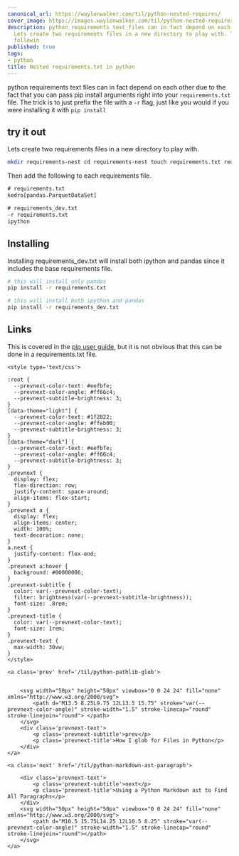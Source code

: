 ```yaml
---
canonical_url: https://waylonwalker.com/til/python-nested-requires/
cover_image: https://images.waylonwalker.com/til/python-nested-requires.png
description: python requirements text files can in fact depend on each other due to
  Lets create two requirements files in a new directory to play with. Then add the
  followin
published: true
tags:
- python
title: Nested requirements.txt in python
---
```


python requirements text files can in fact depend on each other due to the fact that you can pass pip install arguments right into your
`requirements.txt` file.  The trick is to just prefix the file with a
`-r` flag, just like you would if you were installing it with `pip
install`

## try it out
Lets create two requirements files in a new directory to play with.

``` bash
mkdir requirements-nest cd requirements-nest touch requirements.txt requirements_dev.txt
```

Then add the following to each requirements file.

``` txt
# requirements.txt
kedro[pandas.ParquetDataSet]
```

```txt
# requirements_dev.txt
-r requirements.txt
ipython
```

## Installing

Installing requirements_dev.txt will install both ipython and pandas since it includes the base requirements file.

``` bash
# this will install only pandas
pip install -r requirements.txt

# this will install both ipython and pandas
pip install -r requirements_dev.txt
```

## Links

This is covered in the [pip user guide](https://pip.pypa.io/en/stable/user_guide/), but it is not obvious that this can be done in a requirements.txt file.
<div class='prevnext'>

    <style type='text/css'>

    :root {
      --prevnext-color-text: #eefbfe;
      --prevnext-color-angle: #ff66c4;
      --prevnext-subtitle-brightness: 3;
    }
    [data-theme="light"] {
      --prevnext-color-text: #1f2022;
      --prevnext-color-angle: #ffeb00;
      --prevnext-subtitle-brightness: 3;
    }
    [data-theme="dark"] {
      --prevnext-color-text: #eefbfe;
      --prevnext-color-angle: #ff66c4;
      --prevnext-subtitle-brightness: 3;
    }
    .prevnext {
      display: flex;
      flex-direction: row;
      justify-content: space-around;
      align-items: flex-start;
    }
    .prevnext a {
      display: flex;
      align-items: center;
      width: 100%;
      text-decoration: none;
    }
    a.next {
      justify-content: flex-end;
    }
    .prevnext a:hover {
      background: #00000006;
    }
    .prevnext-subtitle {
      color: var(--prevnext-color-text);
      filter: brightness(var(--prevnext-subtitle-brightness));
      font-size: .8rem;
    }
    .prevnext-title {
      color: var(--prevnext-color-text);
      font-size: 1rem;
    }
    .prevnext-text {
      max-width: 30vw;
    }
    </style>
    
    <a class='prev' href='/til/python-pathlib-glob'>
    

        <svg width="50px" height="50px" viewbox="0 0 24 24" fill="none" xmlns="http://www.w3.org/2000/svg">
            <path d="M13.5 8.25L9.75 12L13.5 15.75" stroke="var(--prevnext-color-angle)" stroke-width="1.5" stroke-linecap="round" stroke-linejoin="round"> </path>
        </svg>
        <div class='prevnext-text'>
            <p class='prevnext-subtitle'>prev</p>
            <p class='prevnext-title'>How I glob for Files in Python</p>
        </div>
    </a>
    
    <a class='next' href='/til/python-markdown-ast-paragraph'>
    
        <div class='prevnext-text'>
            <p class='prevnext-subtitle'>next</p>
            <p class='prevnext-title'>Using a Python Markdown ast to Find All Paragraphs</p>
        </div>
        <svg width="50px" height="50px" viewbox="0 0 24 24" fill="none" xmlns="http://www.w3.org/2000/svg">
            <path d="M10.5 15.75L14.25 12L10.5 8.25" stroke="var(--prevnext-color-angle)" stroke-width="1.5" stroke-linecap="round" stroke-linejoin="round"></path>
        </svg>
    </a>
  </div>